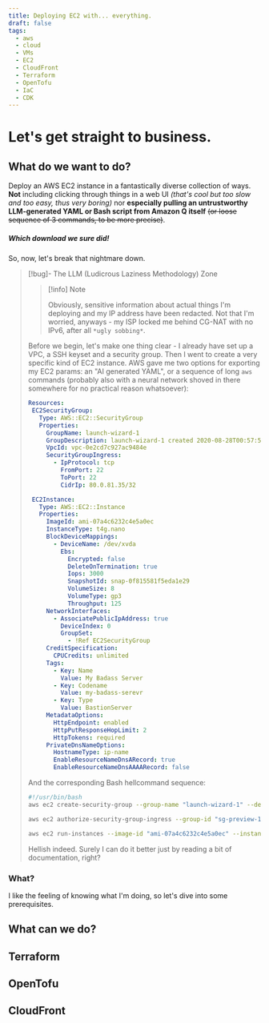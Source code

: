 ```yaml
---
title: Deploying EC2 with... everything.
draft: false
tags:
  - aws
  - cloud
  - VMs
  - EC2
  - CloudFront
  - Terraform
  - OpenTofu
  - IaC
  - CDK
---
```


# Let's get straight to business.

## What do we want to do?

Deploy an AWS EC2 instance in a fantastically diverse collection of ways. **Not** including clicking through things in a web UI *(that's cool but too slow and too easy, thus very boring)* nor **especially pulling an untrustworthy LLM-generated YAML or Bash script from Amazon Q itself** ~~(or loose sequence of 3 commands, to be more precise)~~.
##### Which download we sure did!
So, now, let's break that nightmare down.

> [!bug]- The LLM (Ludicrous Laziness Methodology) Zone
>
> > [!info] Note
> >
> > Obviously, sensitive information about actual things I'm deploying and my IP address have been redacted. Not that I'm worried, anyways - my ISP locked me behind CG-NAT with no IPv6, after all `*ugly sobbing*`.
>
> Before we begin, let's make one thing clear - I already have set up a VPC, a SSH keyset and a security group. Then I went to create a very specific kind of EC2 instance. AWS gave me two options for exporting my EC2 params: an "AI generated YAML", or a sequence of long `aws` commands (probably also with a neural network shoved in there somewhere for no practical reason whatsoever):
> 
> ```yaml
> Resources:
>  EC2SecurityGroup:
>    Type: AWS::EC2::SecurityGroup
>    Properties:
>      GroupName: launch-wizard-1
>      GroupDescription: launch-wizard-1 created 2020-08-28T00:57:57.123Z
>      VpcId: vpc-0e2cd7c927ac9484e
>      SecurityGroupIngress:
>        - IpProtocol: tcp
>          FromPort: 22
>          ToPort: 22
>          CidrIp: 80.0.81.35/32
>
>  EC2Instance:
>    Type: AWS::EC2::Instance
>    Properties:
>      ImageId: ami-07a4c6232c4e5a0ec
>      InstanceType: t4g.nano
>      BlockDeviceMappings:
>        - DeviceName: /dev/xvda
>          Ebs:
>            Encrypted: false
>            DeleteOnTermination: true
>            Iops: 3000
>            SnapshotId: snap-0f815581f5eda1e29
>            VolumeSize: 8
>            VolumeType: gp3
>            Throughput: 125
>      NetworkInterfaces:
>        - AssociatePublicIpAddress: true
>          DeviceIndex: 0
>          GroupSet: 
>            - !Ref EC2SecurityGroup
>      CreditSpecification:
>        CPUCredits: unlimited
>      Tags:
>        - Key: Name
>          Value: My Badass Server
>        - Key: Codename  
>          Value: my-badass-serevr
>        - Key: Type
>          Value: BastionServer
>      MetadataOptions:
>        HttpEndpoint: enabled
>        HttpPutResponseHopLimit: 2
>        HttpTokens: required
>      PrivateDnsNameOptions:
>        HostnameType: ip-name
>        EnableResourceNameDnsARecord: true
>        EnableResourceNameDnsAAAARecord: false
> ```
>
> And the corresponding Bash hellcommand sequence:
> 
> ```sh
> #!/usr/bin/bash
> aws ec2 create-security-group --group-name "launch-wizard-1" --description "launch-wizard-1 created 2020-08-28T00:57:57.123Z" --vpc-id "vpc-0e2cd7c927ac9484e" 
> 
> aws ec2 authorize-security-group-ingress --group-id "sg-preview-1" --ip-permissions '{"IpProtocol":"tcp","FromPort":22,"ToPort":22,"IpRanges":[{"CidrIp":"80.0.81.35/32"}]}' 
> 
> aws ec2 run-instances --image-id "ami-07a4c6232c4e5a0ec" --instance-type "t4g.nano" --block-device-mappings '{"DeviceName":"/dev/xvda","Ebs":{"Encrypted":false,"DeleteOnTermination":true,"Iops":3000,"SnapshotId":"snap-0f815581f5eda1e29","VolumeSize":8,"VolumeType":"gp3","Throughput":125}}' --network-interfaces '{"AssociatePublicIpAddress":true,"DeviceIndex":0,"Groups":["sg-preview-1"]}' --credit-specification '{"CpuCredits":"unlimited"}' --tag-specifications '{"ResourceType":"instance","Tags":[{"Key":"Name","Value":"My Badass Server"},{"Key":"Codename","Value":"my-badass-server"},{"Key":"Type","Value":"BastionServer"}]}' --metadata-options '{"HttpEndpoint":"enabled","HttpPutResponseHopLimit":2,"HttpTokens":"required"}' --private-dns-name-options '{"HostnameType":"ip-name","EnableResourceNameDnsARecord":true,"EnableResourceNameDnsAAAARecord":false}' --count "1" 
> ``` 
> 
> Hellish indeed. Surely I can do it better just by reading a bit of documentation, right?

### What?

I like the feeling of knowing what I'm doing, so let's dive into some prerequisites.

## What can we do?

## Terraform

## OpenTofu

## CloudFront
